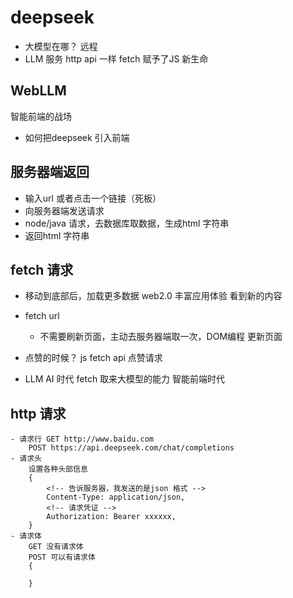 # deepseek
- 大模型在哪？
    远程
- LLM 服务
    http api 一样
    fetch 赋予了JS 新生命

## WebLLM
智能前端的战场
- 如何把deepseek 引入前端

## 服务器端返回
- 输入url 或者点击一个链接（死板）
- 向服务器端发送请求
- node/java 请求，去数据库取数据，生成html 字符串
- 返回html 字符串

## fetch 请求
- 移动到底部后，加载更多数据 web2.0 丰富应用体验
    看到新的内容
- fetch url
    - 不需要刷新页面，主动去服务器端取一次，DOM编程 更新页面
- 点赞的时候？
    js fetch api  点赞请求

- LLM AI 时代
    fetch 取来大模型的能力 智能前端时代

## http 请求 
    - 请求行 GET http://www.baidu.com
        POST https://api.deepseek.com/chat/completions
    - 请求头 
        设置各种头部信息
        {
            <!-- 告诉服务器，我发送的是json 格式 -->
            Content-Type: application/json,
            <!-- 请求凭证 -->
            Authorization: Bearer xxxxxx,
        }
    - 请求体
        GET 没有请求体
        POST 可以有请求体
        {

        }